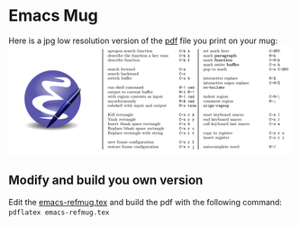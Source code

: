 Emacs Mug
=========

Here is a jpg low resolution version of the [pdf](emacs-refmug.pdf) file you print on your mug:
![Emacs mug preview](emacs-refmug.jpg)

Modify and build you own version
-------

Edit the [emacs-refmug.tex](emacs-refmug.tex) and build the pdf with the following command:
```pdflatex emacs-refmug.tex```

